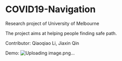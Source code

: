 # COVID19-Navigation
Research project of University of Melbourne



The project aims at helping people finding safe path.

Contributor: Qiaoqiao Li, Jiaxin Qin

Demo:
![Uploading image.png…]()

